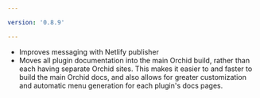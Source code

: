 ```yaml
---

version: '0.8.9'

---
```


- Improves messaging with Netlify publisher
- Moves all plugin documentation into the main Orchid build, rather than each having separate Orchid sites. This makes
    it easier to and faster to build the main Orchid docs, and also allows for greater customization and automatic menu
    generation for each plugin's docs pages.
